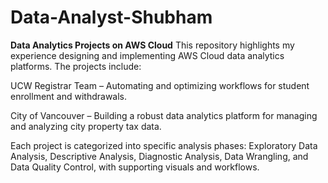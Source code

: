 # Data-Analyst-Shubham

**Data Analytics Projects on AWS Cloud**
This repository highlights my experience designing and implementing AWS Cloud data analytics platforms. The projects include:

UCW Registrar Team – Automating and optimizing workflows for student enrollment and withdrawals.

City of Vancouver – Building a robust data analytics platform for managing and analyzing city property tax data.

Each project is categorized into specific analysis phases: Exploratory Data Analysis, Descriptive Analysis, Diagnostic Analysis, Data Wrangling, and Data Quality Control, with supporting visuals and workflows.
